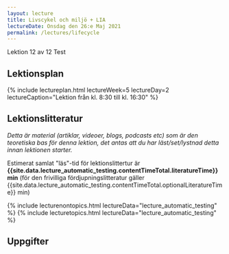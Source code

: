 ```yaml
---
layout: lecture
title: Livscykel och miljö + LIA
lectureDate: Onsdag den 26:e Maj 2021
permalink: /lectures/lifecycle
---
```


Lektion 12 av 12
Test

## Lektionsplan

{% include lectureplan.html lectureWeek=5 lectureDay=2 lectureCaption="Lektion från kl. 8:30 till kl. 16:30" %}

## Lektionslitteratur
*Detta är material (artiklar, videoer, blogs, podcasts etc) som är den teoretiska bas för denna lektion, det antas att du har läst/set/lystnad detta innan lektionen starter.*


Estimerat samlat "läs"-tid för lektionslittertur är **{{site.data.lecture_automatic_testing.contentTimeTotal.literatureTime}} min** (för den frivilliga fördjupningslitteratur gäller {{site.data.lecture_automatic_testing.contentTimeTotal.optionalLiteratureTime}} min)

{% include lecturenontopics.html lectureData="lecture_automatic_testing" %}
{% include lecturetopics.html lectureData="lecture_automatic_testing" %}

## Uppgifter

